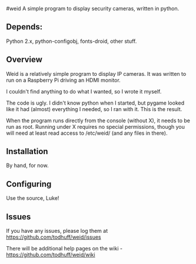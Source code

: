 #weid
A simple program to display security cameras, written in python.

## Depends:
Python 2.x, python-configobj, fonts-droid, other stuff.

## Overview
Weid is a relatively simple program to display IP cameras.
It was written to run on a Raspberry Pi driving an HDMI monitor.

I couldn't find anything to do what I wanted, so I wrote it myself.

The code is ugly. I didn't know python when I started, but pygame looked
like it had (almost) everything I needed, so I ran with it. This is the result.

When the program runs directly from the console (without X), it needs to
be run as root. Running under X requires no special permissions, though you
will need at least read access to /etc/weid/ (and any files in there).

## Installation
By hand, for now.

## Configuring
Use the source, Luke!

## Issues
If you have any issues, please log them at https://github.com/todhuff/weid/issues 

There will be additional help pages on the wiki - https://github.com/todhuff/weid/wiki
